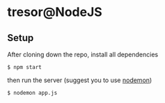 tresor@NodeJS
======

## Setup

After cloning down the repo, install all dependencies

```
$ npm start
```

then run the server (suggest you to use [nodemon](https://github.com/remy/nodemon))

```
$ nodemon app.js
```


